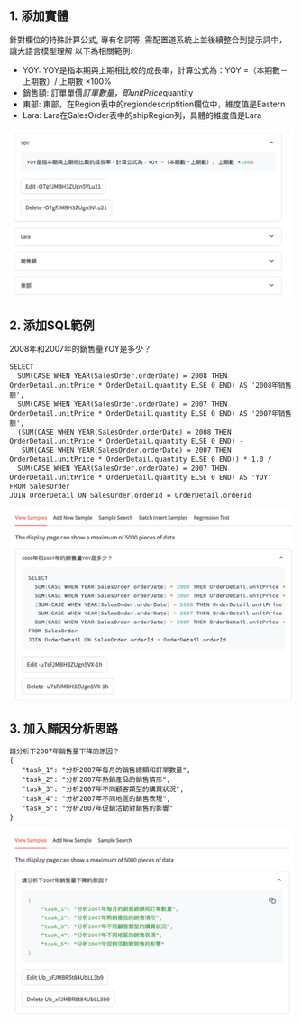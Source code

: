 ## 1. 添加實體
針對欄位的特殊計算公式, 專有名詞等, 需配置道系統上並後續整合到提示詞中，讓大語言模型理解
以下為相關範例:
+ YOY: YOY是指本期與上期相比較的成長率，計算公式為：YOY =（本期數－上期數）/ 上期數 ×100%
+ 銷售額: 訂單單價*訂單數量，即unitPrice*quantity
+ 東部: 東部，在Region表中的regiondescriptition欄位中，維度值是Eastern
+ Lara: Lara在SalesOrder表中的shipRegion列，具體的維度值是Lara

 ![image](images/t01.png)

 ## 2. 添加SQL範例
 2008年和2007年的銷售量YOY是多少？
```
SELECT
  SUM(CASE WHEN YEAR(SalesOrder.orderDate) = 2008 THEN OrderDetail.unitPrice * OrderDetail.quantity ELSE 0 END) AS '2008年销售额',
  SUM(CASE WHEN YEAR(SalesOrder.orderDate) = 2007 THEN OrderDetail.unitPrice * OrderDetail.quantity ELSE 0 END) AS '2007年销售额',
  (SUM(CASE WHEN YEAR(SalesOrder.orderDate) = 2008 THEN OrderDetail.unitPrice * OrderDetail.quantity ELSE 0 END) - 
   SUM(CASE WHEN YEAR(SalesOrder.orderDate) = 2007 THEN OrderDetail.unitPrice * OrderDetail.quantity ELSE 0 END)) * 1.0 /
  SUM(CASE WHEN YEAR(SalesOrder.orderDate) = 2007 THEN OrderDetail.unitPrice * OrderDetail.quantity ELSE 0 END) AS 'YOY'
FROM SalesOrder
JOIN OrderDetail ON SalesOrder.orderId = OrderDetail.orderId
 ```
 ![image](images/t02.png)

 ## 3. 加入歸因分析思路
 ```
請分析下2007年銷售量下降的原因？
{
    "task_1": "分析2007年每月的銷售總額和訂單數量",
    "task_2": "分析2007年熱銷產品的銷售情形",
    "task_3": "分析2007年不同顧客類型的購買狀況",
    "task_4": "分析2007年不同地區的銷售表現",
    "task_5": "分析2007年促銷活動對銷售的影響"
}
 ```
![image](images/t03.png)

